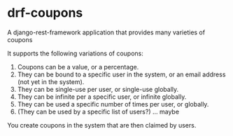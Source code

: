 # drf-coupons
A django-rest-framework application that provides many varieties of coupons 

It supports the following variations of coupons:

1. Coupons can be a value, or a percentage.
2. They can be bound to a specific user in the system, or an email address (not yet in the system).
3. They can be single-use per user, or single-use globally.
4. They can be infinite per a specific user, or infinite globally.
5. They can be used a specific number of times per user, or globally.
6. (They can be used by a specific list of users?) ... maybe

You create coupons in the system that are then claimed by users.
